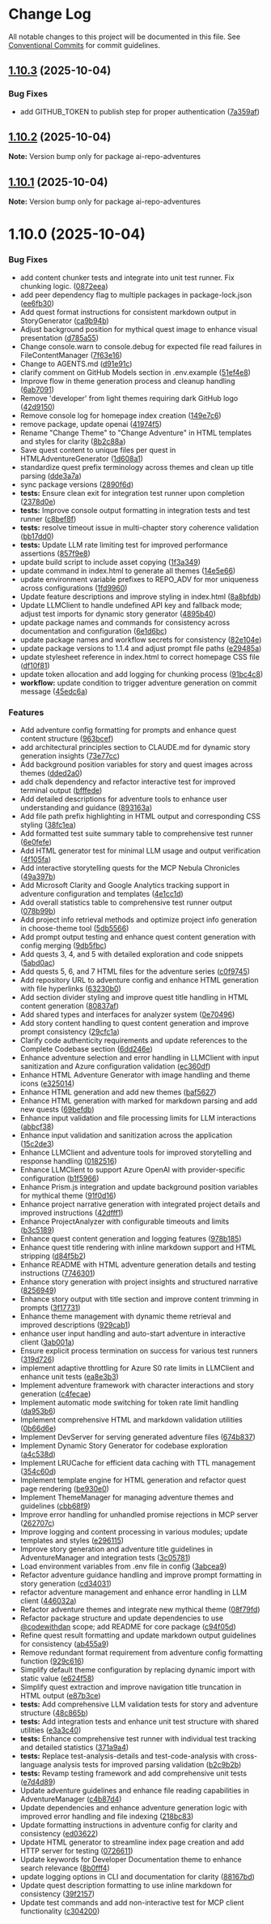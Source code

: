 # Change Log

All notable changes to this project will be documented in this file.
See [Conventional Commits](https://conventionalcommits.org) for commit guidelines.

## [1.10.3](https://github.com/danwahlin/ai-repo-adventures/compare/v1.10.2...v1.10.3) (2025-10-04)


### Bug Fixes

* add GITHUB_TOKEN to publish step for proper authentication ([7a359af](https://github.com/danwahlin/ai-repo-adventures/commit/7a359afe79c175d8247f95b976dc46b1564d7227))





## [1.10.2](https://github.com/danwahlin/ai-repo-adventures/compare/v1.10.1...v1.10.2) (2025-10-04)

**Note:** Version bump only for package ai-repo-adventures





## [1.10.1](https://github.com/danwahlin/ai-repo-adventures/compare/v1.10.0...v1.10.1) (2025-10-04)

**Note:** Version bump only for package ai-repo-adventures





# 1.10.0 (2025-10-04)


### Bug Fixes

* add content chunker tests and integrate into unit test runner. Fix chunking logic. ([0872eea](https://github.com/danwahlin/ai-repo-adventures/commit/0872eeaaf2758fbe0a358b79a49e38d34c84ab2b))
* add peer dependency flag to multiple packages in package-lock.json ([ee6fb30](https://github.com/danwahlin/ai-repo-adventures/commit/ee6fb302d99ef8b5727f5b46d5b1e07d42438481))
* Add quest format instructions for consistent markdown output in StoryGenerator ([ca9b94b](https://github.com/danwahlin/ai-repo-adventures/commit/ca9b94bd9d30007352f613e5a90af36998ea460c))
* Adjust background position for mythical quest image to enhance visual presentation ([d785a55](https://github.com/danwahlin/ai-repo-adventures/commit/d785a55ca1df765bde25f4a1d13be30dc873a7bc))
* Change console.warn to console.debug for expected file read failures in FileContentManager ([7f63e16](https://github.com/danwahlin/ai-repo-adventures/commit/7f63e164ce50ebec14b1f19b8a1a62f0bb534a3f))
* Change to AGENTS.md ([d91e91c](https://github.com/danwahlin/ai-repo-adventures/commit/d91e91cb959136058134972affa993abce8096e0))
* clarify comment on GitHub Models section in .env.example ([51ef4e8](https://github.com/danwahlin/ai-repo-adventures/commit/51ef4e812c17a3ee0d91263fdb3f3ec241f59ddb))
* Improve flow in theme generation process and cleanup handling ([6ab7091](https://github.com/danwahlin/ai-repo-adventures/commit/6ab7091fe4c408bbe5c5c289ab45e0c1732dfc6b))
* Remove 'developer' from light themes requiring dark GitHub logo ([42d9150](https://github.com/danwahlin/ai-repo-adventures/commit/42d9150f12ce79ecf1d9d153c46e2e73f152f017))
* Remove console log for homepage index creation ([149e7c6](https://github.com/danwahlin/ai-repo-adventures/commit/149e7c628561c91a07b46af4aba1161732e64f99))
* remove package, update openai ([41974f5](https://github.com/danwahlin/ai-repo-adventures/commit/41974f5e87909d784599e49162d404d6dc8c3050))
* Rename "Change Theme" to "Change Adventure" in HTML templates and styles for clarity ([8b2c88a](https://github.com/danwahlin/ai-repo-adventures/commit/8b2c88a7aa3bef727f0ef5d5e68c40e42156e4d0))
* Save quest content to unique files per quest in HTMLAdventureGenerator ([1d608a1](https://github.com/danwahlin/ai-repo-adventures/commit/1d608a1cd1799a23747e8c5220f4d0432cfbb627))
* standardize quest prefix terminology across themes and clean up title parsing ([dde3a7a](https://github.com/danwahlin/ai-repo-adventures/commit/dde3a7a16c7f1cae9ce3644fc2b27675738dcdcc))
* sync package versions ([2890f6d](https://github.com/danwahlin/ai-repo-adventures/commit/2890f6da7ec842e814d3cb325ea1b1bc622da308))
* **tests:** Ensure clean exit for integration test runner upon completion ([2378d0e](https://github.com/danwahlin/ai-repo-adventures/commit/2378d0e48463facba36ecab88ed990a9dcdf8539))
* **tests:** Improve console output formatting in integration tests and test runner ([c8bef8f](https://github.com/danwahlin/ai-repo-adventures/commit/c8bef8f125b209e606b65c6111dbf3de957fb0f5))
* **tests:** resolve timeout issue in multi-chapter story coherence validation ([bb17dd0](https://github.com/danwahlin/ai-repo-adventures/commit/bb17dd0cad546bd6ba5af3763492039b551f3151))
* **tests:** Update LLM rate limiting test for improved performance assertions ([857f9e8](https://github.com/danwahlin/ai-repo-adventures/commit/857f9e8cd4977137e02c5952820b09928a4b85c5))
* update build script to include asset copying ([1f3a349](https://github.com/danwahlin/ai-repo-adventures/commit/1f3a3490ad27ff01e1b32c537031c3d98ffa2a5e))
* update command in index.html to generate all themes ([14e5e66](https://github.com/danwahlin/ai-repo-adventures/commit/14e5e6639bf79b38014a6bf31feecd44c31528a1))
* update environment variable prefixes to REPO_ADV for mor uniqueness across configurations ([1fd9960](https://github.com/danwahlin/ai-repo-adventures/commit/1fd996025632b9c05ee8404cb28098d4bd3b8aa4))
* Update feature descriptions and improve styling in index.html ([8a8bfdb](https://github.com/danwahlin/ai-repo-adventures/commit/8a8bfdb462d406412c92dad06c2d8a8eef1d9c1f))
* Update LLMClient to handle undefined API key and fallback mode; adjust test imports for dynamic story generator ([4895b40](https://github.com/danwahlin/ai-repo-adventures/commit/4895b4029a084d64c7edff5bf51064f5ad81b3ca))
* update package names and commands for consistency across documentation and configuration ([6e1d6bc](https://github.com/danwahlin/ai-repo-adventures/commit/6e1d6bc556ba084b2e7ceae90b274fc374f6bddc))
* update package names and workflow secrets for consistency ([82e104e](https://github.com/danwahlin/ai-repo-adventures/commit/82e104e67301aab433df474b7b8e6069c9cfd13f))
* update package versions to 1.1.4 and adjust prompt file paths ([e29485a](https://github.com/danwahlin/ai-repo-adventures/commit/e29485a4121696c9e52a8d053a5bc26a3e00bbdb))
* update stylesheet reference in index.html to correct homepage CSS file ([df10f81](https://github.com/danwahlin/ai-repo-adventures/commit/df10f817fb46b1b2bf39dc8bc0ae48c7b0bb19e9))
* update token allocation and add logging for chunking process ([91bc4c8](https://github.com/danwahlin/ai-repo-adventures/commit/91bc4c866d3709d1049f5e1cb3d802465e387d9b))
* **workflow:** update condition to trigger adventure generation on commit message ([45edc6a](https://github.com/danwahlin/ai-repo-adventures/commit/45edc6adc08ac8adae088501f96b4713e7ad4e2a))


### Features

* Add adventure config formatting for prompts and enhance quest content structure ([963bcef](https://github.com/danwahlin/ai-repo-adventures/commit/963bcefaf9002d95f819cbf4da097178edf0e25c))
* add architectural principles section to CLAUDE.md for dynamic story generation insights ([73e77cc](https://github.com/danwahlin/ai-repo-adventures/commit/73e77ccf280f72f85f2c610861933bbf9927f596))
* Add background position variables for story and quest images across themes ([dded2a0](https://github.com/danwahlin/ai-repo-adventures/commit/dded2a03947cf9dfd752852798c7a6ad9f4bbe7b))
* add chalk dependency and refactor interactive test for improved terminal output ([bfffede](https://github.com/danwahlin/ai-repo-adventures/commit/bfffede29f7404dc4cb1253c028fe10c9f852d39))
* Add detailed descriptions for adventure tools to enhance user understanding and guidance ([893163a](https://github.com/danwahlin/ai-repo-adventures/commit/893163abbd5b02f3643d7f8ac942263fb9cf0a72))
* Add file path prefix highlighting in HTML output and corresponding CSS styling ([38fc1ea](https://github.com/danwahlin/ai-repo-adventures/commit/38fc1ea1438a24ddaea8c6ea8090426006053574))
* Add formatted test suite summary table to comprehensive test runner ([6e0fefe](https://github.com/danwahlin/ai-repo-adventures/commit/6e0fefeb5b07dc2c12e4f1d6d32edd12d5a34513))
* Add HTML generator test for minimal LLM usage and output verification ([4f105fa](https://github.com/danwahlin/ai-repo-adventures/commit/4f105fa809542474c2eaf4a4e30533fdc9d9a088))
* Add interactive storytelling quests for the MCP Nebula Chronicles ([49a397b](https://github.com/danwahlin/ai-repo-adventures/commit/49a397bc1a679d2b5df9f281368d33386e92813d))
* Add Microsoft Clarity and Google Analytics tracking support in adventure configuration and templates ([4e1cc1d](https://github.com/danwahlin/ai-repo-adventures/commit/4e1cc1d519081a54858ff341ad2378fff27f2058))
* Add overall statistics table to comprehensive test runner output ([078b99b](https://github.com/danwahlin/ai-repo-adventures/commit/078b99b4fdfeebc15c1135da1a10f8795500ed23))
* Add project info retrieval methods and optimize project info generation in choose-theme tool ([5db5566](https://github.com/danwahlin/ai-repo-adventures/commit/5db5566c9720ffe1e3074c14a5c09450bb20ce6e))
* Add prompt output testing and enhance quest content generation with config merging ([9db5fbc](https://github.com/danwahlin/ai-repo-adventures/commit/9db5fbc3016337485665c5c52ad6322de23b48d6))
* Add quests 3, 4, and 5 with detailed exploration and code snippets ([5abd0ac](https://github.com/danwahlin/ai-repo-adventures/commit/5abd0ac79366b05230c4bcbb14b5ae34bcdcb156))
* Add quests 5, 6, and 7 HTML files for the adventure series ([c0f9745](https://github.com/danwahlin/ai-repo-adventures/commit/c0f97451d6d37781e238c391acc92dfb4ebd677a))
* Add repository URL to adventure config and enhance HTML generation with file hyperlinks ([63230b0](https://github.com/danwahlin/ai-repo-adventures/commit/63230b008e3004e6757b81920f0c84b498c9794d))
* Add section divider styling and improve quest title handling in HTML content generation ([80837af](https://github.com/danwahlin/ai-repo-adventures/commit/80837afce2b29a3b0628bbb0a6f6e9741a379608))
* Add shared types and interfaces for analyzer system ([0e70496](https://github.com/danwahlin/ai-repo-adventures/commit/0e7049660956d45d89d88e6ef709cc309940807c))
* Add story content handling to quest content generation and improve prompt consistency ([29cfc1a](https://github.com/danwahlin/ai-repo-adventures/commit/29cfc1aa034763b956bec96ce5132fb18fbff297))
* Clarify code authenticity requirements and update references to the Complete Codebase section ([6dd246e](https://github.com/danwahlin/ai-repo-adventures/commit/6dd246e5ee9ecca11fcabb7fb72eb47852402685))
* Enhance adventure selection and error handling in LLMClient with input sanitization and Azure configuration validation ([ec360df](https://github.com/danwahlin/ai-repo-adventures/commit/ec360df4084557d6105f98ae5585f8466320e469))
* Enhance HTML Adventure Generator with image handling and theme icons ([e325014](https://github.com/danwahlin/ai-repo-adventures/commit/e3250146998eebf8c32f66a33619ba7cc4c8d72d))
* Enhance HTML generation and add new themes ([baf5627](https://github.com/danwahlin/ai-repo-adventures/commit/baf5627630c87ecc90026b1679b6bf24df898dff))
* Enhance HTML generation with marked for markdown parsing and add new quests ([69befdb](https://github.com/danwahlin/ai-repo-adventures/commit/69befdbcbd4e74067eeefa8d53f96c75bddee2b1))
* Enhance input validation and file processing limits for LLM interactions ([abbcf38](https://github.com/danwahlin/ai-repo-adventures/commit/abbcf38b7a39c9caf7509e473a47a43a1ff7414f))
* Enhance input validation and sanitization across the application ([15c2de3](https://github.com/danwahlin/ai-repo-adventures/commit/15c2de32136ce495ce534686fcb7951c4a78ee04))
* Enhance LLMClient and adventure tools for improved storytelling and response handling ([0182516](https://github.com/danwahlin/ai-repo-adventures/commit/01825168f2a09edadf4a35acd3a962c0d1f635ae))
* Enhance LLMClient to support Azure OpenAI with provider-specific configuration ([b1f5966](https://github.com/danwahlin/ai-repo-adventures/commit/b1f5966c43e1905dbc21be41d71afaa8e838fc96))
* Enhance Prism.js integration and update background position variables for mythical theme ([91f0d16](https://github.com/danwahlin/ai-repo-adventures/commit/91f0d16f0b73644c2035e02f1e910f244b1bb789))
* Enhance project narrative generation with integrated project details and improved instructions ([42dfff1](https://github.com/danwahlin/ai-repo-adventures/commit/42dfff1ca8bbbb803fb9c69462f84efd94f05501))
* Enhance ProjectAnalyzer with configurable timeouts and limits ([b3c5189](https://github.com/danwahlin/ai-repo-adventures/commit/b3c5189dc62ee0b3253531f3ca062092f090b972))
* Enhance quest content generation and logging features ([978b185](https://github.com/danwahlin/ai-repo-adventures/commit/978b185ab7abb47e64461f3b610bde0e5270e709))
* Enhance quest title rendering with inline markdown support and HTML stripping ([d84f5b2](https://github.com/danwahlin/ai-repo-adventures/commit/d84f5b2ba4b78aed40a9f261ad00444747cc7854))
* Enhance README with HTML adventure generation details and testing instructions ([7746301](https://github.com/danwahlin/ai-repo-adventures/commit/77463011473d23f75930d8600bdca238bb0af8a3))
* Enhance story generation with project insights and structured narrative ([8256949](https://github.com/danwahlin/ai-repo-adventures/commit/8256949de27fddf730f85c62b2d2e412f5c6eaa5))
* Enhance story output with title section and improve content trimming in prompts ([3f17731](https://github.com/danwahlin/ai-repo-adventures/commit/3f1773187f58a696f3ce2c4701e53e9f4431a37a))
* Enhance theme management with dynamic theme retrieval and improved descriptions ([929cab1](https://github.com/danwahlin/ai-repo-adventures/commit/929cab180f2db352936528a84dacb45967b989f0))
* enhance user input handling and auto-start adventure in interactive client ([3ab001a](https://github.com/danwahlin/ai-repo-adventures/commit/3ab001a7d33ba760f658514202a6b07c04d6985e))
* Ensure explicit process termination on success for various test runners ([319d726](https://github.com/danwahlin/ai-repo-adventures/commit/319d726975b93d5f51ab7aeabc66e5db2b598fdc))
* implement adaptive throttling for Azure S0 rate limits in LLMClient and enhance unit tests ([ea8e3b3](https://github.com/danwahlin/ai-repo-adventures/commit/ea8e3b333b2dafc020e0e9a69ee0a77ee18f04ce))
* Implement adventure framework with character interactions and story generation ([c4fecae](https://github.com/danwahlin/ai-repo-adventures/commit/c4fecaeac8a5560c2b06b5fb73759112d2723bf8))
* Implement automatic mode switching for token rate limit handling ([da953b6](https://github.com/danwahlin/ai-repo-adventures/commit/da953b671661a8f2876f65f23d1c9b8b84639dc3))
* Implement comprehensive HTML and markdown validation utilities ([0b66d6e](https://github.com/danwahlin/ai-repo-adventures/commit/0b66d6e30702d13454800265c69f942c1a9a39ae))
* Implement DevServer for serving generated adventure files ([674b837](https://github.com/danwahlin/ai-repo-adventures/commit/674b837172474d61ad8f2c52a1dcbdb2d1524834))
* Implement Dynamic Story Generator for codebase exploration ([a4c538d](https://github.com/danwahlin/ai-repo-adventures/commit/a4c538d0e2987eda5d54f71a39df104402a1a261))
* Implement LRUCache for efficient data caching with TTL management ([354c60d](https://github.com/danwahlin/ai-repo-adventures/commit/354c60d1dce06f74df990251ed19702474d42cbd))
* Implement template engine for HTML generation and refactor quest page rendering ([be930e0](https://github.com/danwahlin/ai-repo-adventures/commit/be930e05a48051174b15f13d773edc0bd7e6e29e))
* Implement ThemeManager for managing adventure themes and guidelines ([cbb68f9](https://github.com/danwahlin/ai-repo-adventures/commit/cbb68f9f714fe82005c915b8f9d22b99fe973594))
* Improve error handling for unhandled promise rejections in MCP server ([262707c](https://github.com/danwahlin/ai-repo-adventures/commit/262707cdab826046c7720081a01f5e13971f6998))
* Improve logging and content processing in various modules; update templates and styles ([e296115](https://github.com/danwahlin/ai-repo-adventures/commit/e2961159c148bac80b2333c607fe53e78022abd9))
* Improve story generation and adventure title guidelines in AdventureManager and integration tests ([3c05781](https://github.com/danwahlin/ai-repo-adventures/commit/3c057812e20ab4360a4bbe03f4bfa1122812638f))
* Load environment variables from .env file in config ([3abcea9](https://github.com/danwahlin/ai-repo-adventures/commit/3abcea95d9a6b079fa3bdc4a0f0d7475f8376274))
* Refactor adventure guidance handling and improve prompt formatting in story generation ([cd34031](https://github.com/danwahlin/ai-repo-adventures/commit/cd34031afb73cf79967eba0af5a6725ed1741d90))
* refactor adventure management and enhance error handling in LLM client ([446032a](https://github.com/danwahlin/ai-repo-adventures/commit/446032aa7e544146ddceac11759e487803990d0d))
* Refactor adventure themes and integrate new mythical theme ([08f79fd](https://github.com/danwahlin/ai-repo-adventures/commit/08f79fd25283d02b1f23c4c35f0fee0e1f0c384e))
* Refactor package structure and update dependencies to use [@codewithdan](https://github.com/codewithdan) scope; add README for core package ([c94f05d](https://github.com/danwahlin/ai-repo-adventures/commit/c94f05da8a1732409b35e594d79c35de2ce299d2))
* Refine quest result formatting and update markdown output guidelines for consistency ([ab455a9](https://github.com/danwahlin/ai-repo-adventures/commit/ab455a974d915b369dd1d46f8ec09fe135ba5c17))
* Remove redundant format requirement from adventure config formatting function ([929c616](https://github.com/danwahlin/ai-repo-adventures/commit/929c61624480a7f22f02e1f6234f8ad188970c43))
* Simplify default theme configuration by replacing dynamic import with static value ([e624f58](https://github.com/danwahlin/ai-repo-adventures/commit/e624f5844de225c596ca00fab618ac54e192e30b))
* Simplify quest extraction and improve navigation title truncation in HTML output ([e87b3ce](https://github.com/danwahlin/ai-repo-adventures/commit/e87b3ce004e35692460f4f07d95fc4adccfc8d22))
* **tests:** Add comprehensive LLM validation tests for story and adventure structure ([48c865b](https://github.com/danwahlin/ai-repo-adventures/commit/48c865be12befe4f9442b7e01efd330841d0ffa8))
* **tests:** Add integration tests and enhance unit test structure with shared utilities ([e3a3c40](https://github.com/danwahlin/ai-repo-adventures/commit/e3a3c40a9c2deb11643ac64c5391587a6536693e))
* **tests:** Enhance comprehensive test runner with individual test tracking and detailed statistics ([371a9a4](https://github.com/danwahlin/ai-repo-adventures/commit/371a9a425da892081b188ea81f4248d773f3d161))
* **tests:** Replace test-analysis-details and test-code-analysis with cross-language analysis tests for improved parsing validation ([b2c9b2b](https://github.com/danwahlin/ai-repo-adventures/commit/b2c9b2b50da72f6f066cd148a6b2b8fa44eea953))
* **tests:** Revamp testing framework and add comprehensive unit tests ([e7d4d89](https://github.com/danwahlin/ai-repo-adventures/commit/e7d4d89f0181e89515284e5493292999d7c992d3))
* Update adventure guidelines and enhance file reading capabilities in AdventureManager ([c4b87d4](https://github.com/danwahlin/ai-repo-adventures/commit/c4b87d411a400931b64acba7858623da5875bd83))
* Update dependencies and enhance adventure generation logic with improved error handling and file indexing ([218bc83](https://github.com/danwahlin/ai-repo-adventures/commit/218bc8386a5379feb01c92bb78bf38b5471e3a42))
* Update formatting instructions in adventure config for clarity and consistency ([ed03622](https://github.com/danwahlin/ai-repo-adventures/commit/ed03622d2395bbc6a681a821d307403be3870971))
* Update HTML generator to streamline index page creation and add HTTP server for testing ([0726611](https://github.com/danwahlin/ai-repo-adventures/commit/0726611cf2ac4f15ff7c472971a59b7098bb02e6))
* Update keywords for Developer Documentation theme to enhance search relevance ([8b0fff4](https://github.com/danwahlin/ai-repo-adventures/commit/8b0fff42a9cd2502b485fb948a6e47f3a6e94700))
* update logging options in CLI and documentation for clarity ([88167bd](https://github.com/danwahlin/ai-repo-adventures/commit/88167bd1a346e410bb12a596bd4c2d2001aa62bd))
* Update quest description formatting to use inline markdown for consistency ([39f2157](https://github.com/danwahlin/ai-repo-adventures/commit/39f21579a73128c037885649e104e4ff92814e38))
* Update test commands and add non-interactive test for MCP client functionality ([c304200](https://github.com/danwahlin/ai-repo-adventures/commit/c304200561bbdadf412923323420d036923f6a53))
